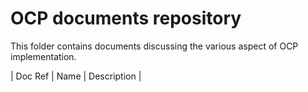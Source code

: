 # OCP documents repository

This folder contains documents discussing the various aspect of OCP implementation.

| Doc Ref | Name | Description |
